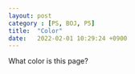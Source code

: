 ```yaml
---
layout: post
category : [PS, BOJ, P5]
title:  "Color"
date:   2022-02-01 10:29:24 +0900
---
```

What color is this page?